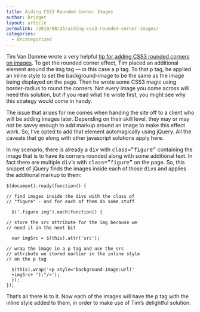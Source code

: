 ```yaml
---
title: Aiding CSS3 Rounded Corner Images
author: Bridget
layout: article
permalink: /2010/08/25/aiding-css3-rounded-corner-images/
categories:
  - Uncategorized
---
```

Tim Van Damme wrote a very helpful [tip for adding CSS3 rounded corners on images][1]. To get the rounded corner effect, Tim placed an additional element around the img tag &mdash; in this case a <samp>p</samp> tag. To that <samp>p</samp> tag, he applied an inline style to set the background-image to be the same as the image being displayed on the page. Then he wrote some CSS3 magic using border-radius to round the corners. Not every image you come across will need this solution, but if you read what he wrote first, you might see why this strategy would come in handy.

The issue that arises for me comes when handing the site off to a client who will be adding images later. Depending on their skill level, they may or may not be savvy enough to add markup around an image to make this effect work. So, I&#8217;ve opted to add that element automagically using jQuery. All the caveats that go along with other javascript solutions apply here.

In my scenario, there is already a <samp>div</samp> with <samp>class=&#8221;figure&#8221;</samp> containing the image that is to have its corners rounded along with some additional text. In fact there are multiple <samp>div</samp>&#8216;s with <samp>class=&#8221;figure&#8221;</samp> on the page. So, this snippet of jQuery finds the images inside each of those <samp>div</samp>s and applies the additional markup to them:

<pre><code lang="javascript">$(document).ready(function() {

// find images inside the divs with the class of
// "figure" - and for each of them do some stuff

  $('.figure img').each(function() {

// store the src attribute for the img because we
// need it in the next bit

  var imgSrc = $(this).attr('src');

// wrap the image in a p tag and use the src
// attribute we stored earlier in the inline style
// on the p tag

  $(this).wrap('&lt;p style="background-image:url('
  +imgSrc+ ');"/&gt;');
  });
});</code>
</pre>

That&#8217;s all there is to it. Now each of the images will have the p tag with the inline style added to them, in order to make use of Tim&#8217;s delightful solution.

 [1]: http://maxvoltar.com/archive/rounded-corners-on-images-css-only